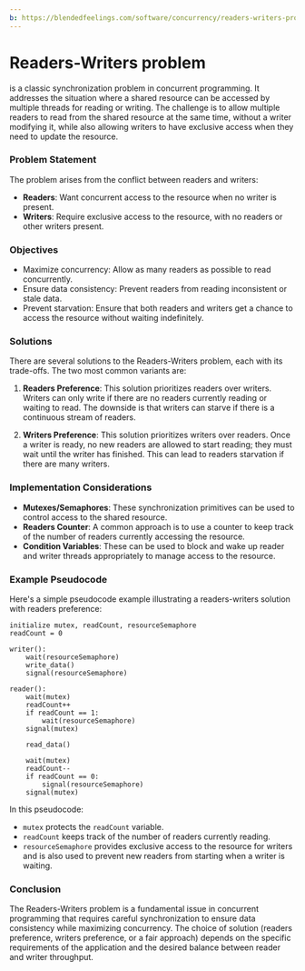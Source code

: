 ```yaml
---
b: https://blendedfeelings.com/software/concurrency/readers-writers-problem.md
---
```


# Readers-Writers problem 
is a classic synchronization problem in concurrent programming. It addresses the situation where a shared resource can be accessed by multiple threads for reading or writing. The challenge is to allow multiple readers to read from the shared resource at the same time, without a writer modifying it, while also allowing writers to have exclusive access when they need to update the resource.

### Problem Statement
The problem arises from the conflict between readers and writers:
- **Readers**: Want concurrent access to the resource when no writer is present.
- **Writers**: Require exclusive access to the resource, with no readers or other writers present.

### Objectives
- Maximize concurrency: Allow as many readers as possible to read concurrently.
- Ensure data consistency: Prevent readers from reading inconsistent or stale data.
- Prevent starvation: Ensure that both readers and writers get a chance to access the resource without waiting indefinitely.

### Solutions
There are several solutions to the Readers-Writers problem, each with its trade-offs. The two most common variants are:

1. **Readers Preference**: This solution prioritizes readers over writers. Writers can only write if there are no readers currently reading or waiting to read. The downside is that writers can starve if there is a continuous stream of readers.

2. **Writers Preference**: This solution prioritizes writers over readers. Once a writer is ready, no new readers are allowed to start reading; they must wait until the writer has finished. This can lead to readers starvation if there are many writers.

### Implementation Considerations
- **Mutexes/Semaphores**: These synchronization primitives can be used to control access to the shared resource.
- **Readers Counter**: A common approach is to use a counter to keep track of the number of readers currently accessing the resource.
- **Condition Variables**: These can be used to block and wake up reader and writer threads appropriately to manage access to the resource.

### Example Pseudocode
Here's a simple pseudocode example illustrating a readers-writers solution with readers preference:

```pseudo
initialize mutex, readCount, resourceSemaphore
readCount = 0

writer():
    wait(resourceSemaphore)
    write_data()
    signal(resourceSemaphore)

reader():
    wait(mutex)
    readCount++
    if readCount == 1:
        wait(resourceSemaphore)
    signal(mutex)

    read_data()

    wait(mutex)
    readCount--
    if readCount == 0:
        signal(resourceSemaphore)
    signal(mutex)
```

In this pseudocode:
- `mutex` protects the `readCount` variable.
- `readCount` keeps track of the number of readers currently reading.
- `resourceSemaphore` provides exclusive access to the resource for writers and is also used to prevent new readers from starting when a writer is waiting.

### Conclusion
The Readers-Writers problem is a fundamental issue in concurrent programming that requires careful synchronization to ensure data consistency while maximizing concurrency. The choice of solution (readers preference, writers preference, or a fair approach) depends on the specific requirements of the application and the desired balance between reader and writer throughput.